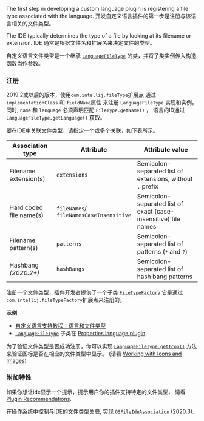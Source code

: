 [//]: # (title: Registering a File Type)

<!-- Copyright 2000-2021 JetBrains s.r.o. and other contributors. Use of this source code is governed by the Apache 2.0 license that can be found in the LICENSE file. -->

The first step in developing a custom language plugin is registering a file type associated with the language.
开发自定义语言插件的第一步是注册与该语言相关的文件类型。

The IDE typically determines the type of a file by looking at its filename or extension.
IDE 通常是根据文件名和扩展名来决定文件的类型。

自定义语言文件类型是一个继承 [`LanguageFileType`](upsource:///platform/core-api/src/com/intellij/openapi/fileTypes/LanguageFileType.java) 的类，并将子类实例传入构造函数当作参数。

### 注册
<tabs>

<tab title="2019.2 and later">

2019.2或以后的版本，使用`com.intellij.fileType`扩展点 通过`implementationClass` 和 `fieldName`属性 来注册 `LanguageFileType` 实现和实例。
同时, `name` 和 `language` 必须声明匹配 `FileType.getName()` ， 语言的ID通过 `LanguageFileType.getLanguage()` 获取。

要在IDE中关联文件类型，请指定一个或多个关联，如下表所示。

| Association type        | Attribute                                   | Attribute value                                                 |
|-------------------------|---------------------------------------------|-----------------------------------------------------------------|
| Filename extension(s)   | `extensions`                                | Semicolon-separated list of extensions, without `.` prefix      |
| Hard coded file name(s) | `fileNames`/<br/>`fileNamesCaseInsensitive` | Semicolon-separated list of exact (case-insensitive) file names |
| Filename pattern(s)     | `patterns`                                  | Semicolon-separated list of patterns (`*` and `?`)              |
| Hashbang _(2020.2+)_    | `hashBangs`                                 | Semicolon-separated list of hash bang patterns                  |

</tab>

<tab title="Pre-2019.2">

注册一个文件类型，插件开发者提供了一个子类 [`FileTypeFactory`](upsource:///platform/ide-core/src/com/intellij/openapi/fileTypes/FileTypeFactory.java)
它是通过`com.intellij.fileTypeFactory`扩展点来注册的。

</tab>
</tabs>

**示例**
- [自定义语言支持教程：语言和文件类型](language_and_filetype.md)
- [`LanguageFileType`](upsource:///platform/core-api/src/com/intellij/openapi/fileTypes/LanguageFileType.java) 子类在 [Properties language plugin](upsource:///plugins/properties/properties-psi-api/src/com/intellij/lang/properties/PropertiesFileType.java)

为了验证文件类型是否成功注册，你可以实现 [`LanguageFileType.getIcon()`](upsource:///platform/core-api/src/com/intellij/openapi/fileTypes/LanguageFileType.java) 方法来验证图标是否在相应的文件类型中显示。
(请看 [Working with Icons and Images](work_with_icons_and_images.md))



### 附加特性

如果你想让ide显示一个提示，提示用户你的插件支持特定的文件类型， 请看 [Plugin Recommendations](https://plugins.jetbrains.com/docs/marketplace/intellij-plugin-recommendations.html).

在操作系统中控制与IDE的文件类型关联, 实现 [`OSFileIdeAssociation`](upsource:///platform/core-api/src/com/intellij/openapi/fileTypes/OSFileIdeAssociation.java) (2020.3).
